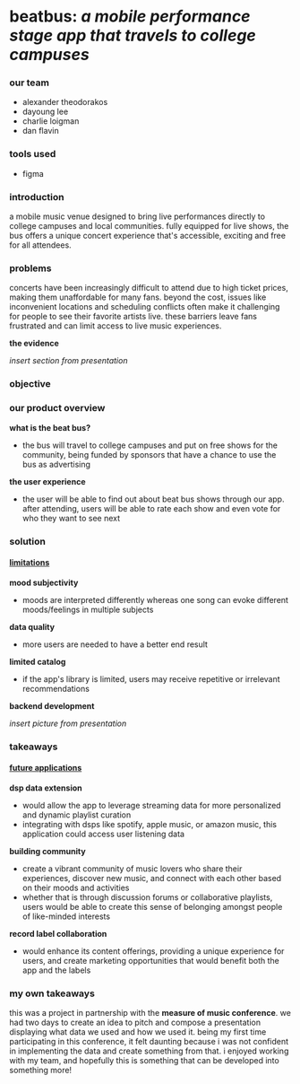 # beatbus: *a mobile performance stage app that travels to college campuses*

### our team
- alexander theodorakos
- dayoung lee
- charlie loigman
- dan flavin 

### tools used
- figma

### introduction
a mobile music venue designed to bring live performances directly to college campuses and local communities. fully equipped for live shows, the bus offers a unique concert experience that's accessible, exciting and free for all attendees. 

### problems 
concerts have been increasingly difficult to attend due to high ticket prices, making them unaffordable for many fans. beyond the cost, issues like inconvenient locations and scheduling conflicts often make it challenging for people to see their favorite artists live. these barriers leave fans frustrated and can limit access to live music experiences. 

**the evidence**

*insert section from presentation*

### objective


### our product overview
**what is the beat bus?**
- the bus will travel to college campuses and put on free shows for the community, being funded by sponsors that have a chance to use the bus as advertising

**the user experience**
- the user will be able to find out about beat bus shows through our app. after attending, users will be able to rate each show and even vote for who they want to see next


### solution
#### <u>limitations</u>
**mood subjectivity**
- moods are interpreted differently whereas one song can evoke different moods/feelings in multiple subjects

**data quality**
- more users are needed to have a better end result

**limited catalog**
- if the app's library is limited, users may receive repetitive or irrelevant recommendations

**backend development**

*insert picture from presentation*


### takeaways
#### <u>future applications</u>
**dsp data extension**
- would allow the app to leverage streaming data for more personalized and dynamic playlist curation
- integrating with dsps like spotify, apple music, or amazon music, this application could access user listening data

**building community**
- create a vibrant community of music lovers who share their experiences, discover new music, and connect with each other based on their moods and activities
- whether that is through discussion forums or collaborative playlists, users would be able to create this sense of belonging amongst people of like-minded interests

**record label collaboration**
- would enhance its content offerings, providing a unique experience for users, and create marketing opportunities that would benefit both the app and the labels


### my own takeaways
this was a project in partnership with the **measure of music conference**. we had two days to create an idea to pitch and compose a presentation displaying what data we used and how we used it. being my first time participating in this conference, it felt daunting because i was not confident in implementing the data and create something from that. i enjoyed working with my team, and hopefully this is something that can be developed into something more!

